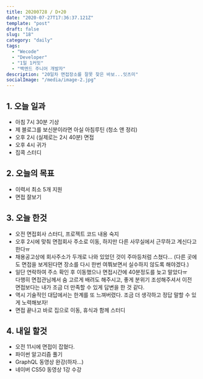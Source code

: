 ```yaml
---
title: 20200728 / D+20
date: "2020-07-27T17:36:37.121Z"
template: "post"
draft: false
slug: "18"
category: "daily"
tags:
  - "Wecode"
  - "Developer"
  - "1일 1커밋"
  - "백엔드 주니어 개발자"
description: "20일차 면접장소를 잘못 찾은 바보...잇츠미"
socialImage: "/media/image-2.jpg"
---
```


## 1. 오늘 일과

- 아침 7시 30분 기상
- 제 블로그를 보신분이라면 아실 아침루틴 (청소 앤 정리)
- 오후 2시 (실제로는 2시 40분) 면접
- 오후 4시 귀가
- 집콕 스터디

## 2. 오늘의 목표

- 이력서 최소 5개 지원
- 면접 잘보기

## 3. 오늘 한것

- 오전 면접회사 스터디, 프로젝트 코드 내용 숙지
- 오후 2시에 맞춰 면접회사 주소로 이동, 하지만 다른 사무실에서 근무하고 계신다고 한다ㅠ
- 채용공고상에 회사주소가 두개로 나와 있었던 것이 주마등처럼 스쳤다...
  (다른 곳에도 면접을 보게된다면 장소를 다시 한번 여쭤보면서 실수하지 않도록 해야겠다.)
- 일단 연락하여 주소 확인 후 이동했으나 면접시간에 40분정도를 늦고 말았다ㅠ</br>
  다행히 면접관님께서 숨 고르게 배려도 해주시고, 좋게 분위기 조성해주셔서 이전 면접보다는 내가 조금 더 만족할 수 있게 답변을 한 것 같다.
- 역시 기술적인 대답에서는 한계를 또 느껴버렸다. 조금 더 생각하고 정답 말할 수 있게 노력해보자!
- 면접 끝나고 바로 집으로 이동, 휴식과 함께 스터디

## 4. 내일 할것

- 오전 11시에 면접이 잡혔다.
- 파이썬 알고리즘 풀기
- GraphQL 동영상 완강(하자...)
- 네이버 CS50 동영상 1강 수강
